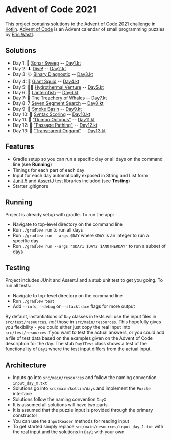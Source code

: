 # Advent of Code 2021

This project contains solutions to the [Advent of Code 2021](https://adventofcode.com/2021) challenge in [Kotlin](https://kotlinlang.org/). 
[Advent of Code](https://adventofcode.com) is an Advent calendar of small programming puzzles by [Eric Wastl](http://was.tl/).

## Solutions

- Day 1: 🧹 [Sonar Sweep](https://adventofcode.com/2021/day/1)   -- [Day1.kt](https://github.com/andilau/advent-of-code-2021/blob/main/src/main/kotlin/days/Day1.kt)
- Day 2: ⬇ [Dive!](https://adventofcode.com/2021/day/2) -- [Day2.kt](https://github.com/andilau/advent-of-code-2021/blob/main/src/main/kotlin/days/Day2.kt)
- Day 3: 🩺 [Binary Diagnostic](https://adventofcode.com/2021/day/3) -- [Day3.kt](https://github.com/andilau/advent-of-code-2021/blob/main/src/main/kotlin/days/Day3.kt)
- Day 4: 🦑 [Giant Squid](https://adventofcode.com/2021/day/4) -- [Day4.kt](https://github.com/andilau/advent-of-code-2021/blob/main/src/main/kotlin/days/Day4.kt)
- Day 5: 😶‍🌫️ [Hydrothermal Venture](https://adventofcode.com/2021/day/5) -- [Day5.kt](https://github.com/andilau/advent-of-code-2021/blob/main/src/main/kotlin/days/Day5.kt)
- Day 6: 🐠 [Lanternfish](https://adventofcode.com/2021/day/6) -- [Day6.kt](https://github.com/andilau/advent-of-code-2021/blob/main/src/main/kotlin/days/Day6.kt)
- Day 7: 🦀 [The Treachery of Whales](https://adventofcode.com/2021/day/7) -- [Day7.kt](https://github.com/andilau/advent-of-code-2021/blob/main/src/main/kotlin/days/Day7.kt)
- Day 8: 7 [Seven Segment Search](https://adventofcode.com/2021/day/8) -- [Day8.kt](https://github.com/andilau/advent-of-code-2021/blob/main/src/main/kotlin/days/Day8.kt)
- Day 9: 🛁 [Smoke Basin](https://adventofcode.com/2021/day/9) -- [Day9.kt](https://github.com/andilau/advent-of-code-2021/blob/main/src/main/kotlin/days/Day9.kt)
- Day 10: 💬 [Syntax Scoring](https://adventofcode.com/2021/day/10) -- [Day10.kt](https://github.com/andilau/advent-of-code-2021/blob/main/src/main/kotlin/days/Day10.kt)
- Day 11: 🐙 ["Dumbo Octopus"](https://adventofcode.com/2021/day/11) -- [Day11.kt](https://github.com/andilau/advent-of-code-2021/blob/main/src/main/kotlin/days/Day11.kt)
- Day 12: 🏃‍ ["Passage Pathing"](https://adventofcode.com/2021/day/12) -- [Day12.kt](https://github.com/andilau/advent-of-code-2021/blob/main/src/main/kotlin/days/Day12.kt)
- Day 13: 📄 ["Transparent Origami"](https://adventofcode.com/2021/day/13) -- [Day13.kt](https://github.com/andilau/advent-of-code-2021/blob/main/src/main/kotlin/days/Day13.kt)

## Features

* Gradle setup so you can run a specific day or all days on the command line (see **Running**)
* Timings for each part of each day
* Input for each day automatically exposed in String and List form
* [Junit 5](https://junit.org/junit5/) and [AssertJ](https://assertj.github.io/doc/) test libraries included (see **Testing**)
* Starter .gitignore

## Running

Project is already setup with gradle. To run the app:

* Navigate to top-level directory on the command line
* Run `./gradlew run` to run all days
* Run `./gradlew run --args $DAY` where `$DAY` is an integer to run a specific day
* Run `./gradlew run --args "$DAY1 $DAY2 $ANOTHERDAY"` to run a subset of days

## Testing

Project includes JUnit and AssertJ and a stub unit test to get you going. To run all tests:

* Navigate to top-level directory on the command line
* Run `./gradlew test`
* Add `--info`, `--debug` or `--stacktrace` flags for more output

By default, instantiations of `Day` classes in tests will use the input files in `src/test/resources`, _not_ those
in `src/main/resources`. This hopefully gives you flexibility - you could either just copy the real input
into `src/test/resources` if you want to test the actual answers, or you could add a file of test data based on the
examples given on the Advent of Code description for the day. The stub `Day1Test` class shows a test of the
functionality of `Day1` where the test input differs from the actual input.

## Architecture

* Inputs go into `src/main/resources` and follow the naming convention `input_day_X.txt`
* Solutions go into `src/main/kotlin/days` and implement the `Puzzle` interface
* Solutions follow the naming convention `DayX`
* It is assumed all solutions will have two parts
* It is assumed that the puzzle input is provided through the primary constructor
* You can use the `InputReader` methods for reading input
* To get started simply replace `src/main/resources/input_day_1.txt` with the real input and the solutions in `Day1` with your own